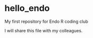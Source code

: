 # hello_endo
My first repository for Endo R coding club

I will share this file with my colleagues.
